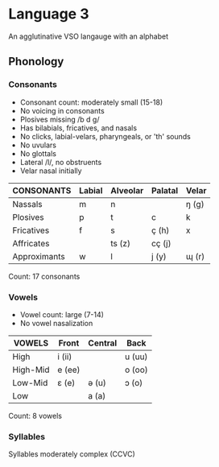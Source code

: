 # Language 3

An agglutinative VSO langauge with an alphabet

## Phonology

### Consonants

 - Consonant count: moderately small (15-18)
 - No voicing in consonants
 - Plosives missing /b d g/
 - Has bilabials, fricatives, and nasals
 - No clicks, labial-velars, pharyngeals, or 'th' sounds
 - No uvulars
 - No glottals
 - Lateral /l/, no obstruents
 - Velar nasal initially
 
| CONSONANTS   | Labial | Alveolar | Palatal | Velar |
|---           |---     |---       |---      |---    |
| Nassals      | m      | n        |         | ŋ (ɡ) |
| Plosives     | p      | t        | c       | k     |
| Fricatives   | f      | s        | ç  (h)  | x     |
| Affricates   |        | ts (z)   | cç (j)  |       |
| Approximants | w      | l        | j  (y)  | ɰ (r) |

Count: 17 consonants
 
### Vowels

 - Vowel count: large (7-14)
 - No vowel nasalization

| VOWELS   | Front  | Central | Back   |
|---       |---     |---      |---     |
| High     | i (ii) |         | u (uu) |
| High-Mid | e (ee) |         | o (oo) |
| Low-Mid  | ɛ (e)  | ə (u)   | ɔ (o)  |
| Low      |        | a (a)   |        |

Count: 8 vowels

### Syllables

Syllables moderately complex (CCVC)
 

